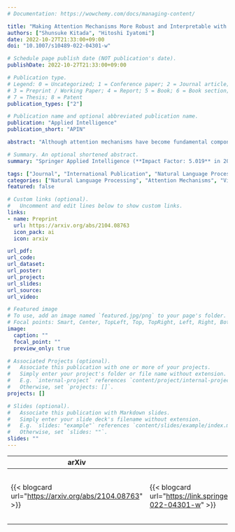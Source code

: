 ```yaml
---
# Documentation: https://wowchemy.com/docs/managing-content/

title: "Making Attention Mechanisms More Robust and Interpretable with Virtual Adversarial Training"
authors: ["Shunsuke Kitada", "Hitoshi Iyatomi"]
date: 2022-10-27T21:33:00+09:00
doi: "10.1007/s10489-022-04301-w"

# Schedule page publish date (NOT publication's date).
publishDate: 2022-10-27T21:33:00+09:00

# Publication type.
# Legend: 0 = Uncategorized; 1 = Conference paper; 2 = Journal article;
# 3 = Preprint / Working Paper; 4 = Report; 5 = Book; 6 = Book section;
# 7 = Thesis; 8 = Patent
publication_types: ["2"]

# Publication name and optional abbreviated publication name.
publication: "Applied Intelligence"
publication_short: "APIN"

abstract: "Although attention mechanisms have become fundamental components of deep learning models, they are vulnerable to perturbations, which may degrade the prediction performance and model interpretability. Adversarial training (AT) for attention mechanisms has successfully reduced such drawbacks by considering adversarial perturbations. However, this technique requires label information, and thus, its use is limited to supervised settings. In this study, we explore the concept of incorporating virtual AT (VAT) into the attention mechanisms, by which adversarial perturbations can be computed even from unlabeled data. To realize this approach, we propose two general training techniques, namely VAT for attention mechanisms (Attention VAT) and ``interpretable'' VAT for attention mechanisms (Attention iVAT), which extend AT for attention mechanisms to a semi-supervised setting. In particular, Attention iVAT focuses on the differences in attention; thus, it can efficiently learn clearer attention and improve model interpretability, even with unlabeled data. Empirical experiments based on six public datasets revealed that our techniques provide better prediction performance than conventional AT-based as well as VAT-based techniques, and stronger agreement with evidence that is provided by humans in detecting important words in sentences. Moreover, our proposal offers these advantages without needing to add the careful selection of unlabeled data. That is, even if the model using our VAT-based technique is trained on unlabeled data from a source other than the target task, both the prediction performance and model interpretability can be improved."

# Summary. An optional shortened abstract.
summary: "Springer Applied Intelligence (**Impact Factor: 5.019** in 2021)"

tags: ["Journal", "International Publication", "Natural Language Processing", "Referred", "Springer"]
categories: ["Natural Language Processing", "Attention Mechanisms", "Virtual Adversarial Training", "Text Classification", "Question Answering", "Natural Language Inference"]
featured: false

# Custom links (optional).
#   Uncomment and edit lines below to show custom links.
links:
- name: Preprint
  url: https://arxiv.org/abs/2104.08763
  icon_pack: ai
  icon: arxiv

url_pdf:
url_code:
url_dataset:
url_poster:
url_project:
url_slides:
url_source:
url_video:

# Featured image
# To use, add an image named `featured.jpg/png` to your page's folder. 
# Focal points: Smart, Center, TopLeft, Top, TopRight, Left, Right, BottomLeft, Bottom, BottomRight.
image:
  caption: ""
  focal_point: ""
  preview_only: true

# Associated Projects (optional).
#   Associate this publication with one or more of your projects.
#   Simply enter your project's folder or file name without extension.
#   E.g. `internal-project` references `content/project/internal-project/index.md`.
#   Otherwise, set `projects: []`.
projects: []

# Slides (optional).
#   Associate this publication with Markdown slides.
#   Simply enter your slide deck's filename without extension.
#   E.g. `slides: "example"` references `content/slides/example/index.md`.
#   Otherwise, set `slides: ""`.
slides: ""
---
```


| arXiv | Springer | SCImago |
|-------|----------|---------|
| {{< blogcard url="https://arxiv.org/abs/2104.08763" >}} | {{< blogcard url="https://link.springer.com/article/10.1007/s10489-022-04301-w" >}} | <a href="https://www.scimagojr.com/journalsearch.php?q=23674&amp;tip=sid&amp;exact=no" title="SCImago Journal &amp; Country Rank"><img border="0" src="https://www.scimagojr.com/journal_img.php?id=23674" alt="SCImago Journal &amp; Country Rank"  /></a> |
